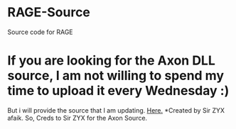 # RAGE-Source
Source code for RAGE

# If you are looking for the Axon DLL source, I am not willing to spend my time to upload it every Wednesday :)
But i will provide the source that I am updating. [Here.]("https://cdn.discordapp.com/attachments/756139656051163156/776467018278764594/AutoAxon.rar")
*Created by Sir ZYX afaik. So, Creds to Sir ZYX for the Axon Source.
